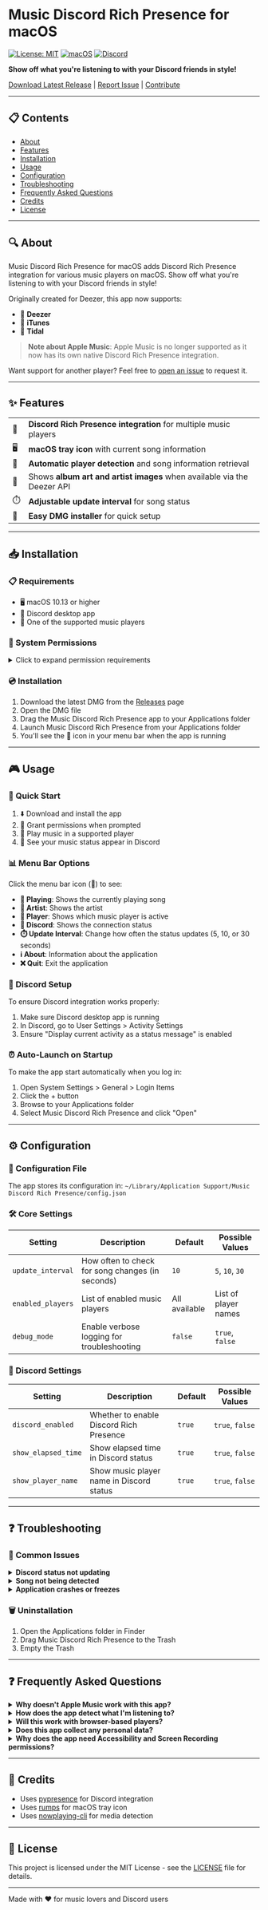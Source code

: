 # Music Discord Rich Presence for macOS

[![License: MIT](https://img.shields.io/badge/License-MIT-blue.svg)](LICENSE)
[![macOS](https://img.shields.io/badge/Platform-macOS-brightgreen.svg)](https://github.com/excap3r/music-discord-rich-presence-macos/releases)
[![Discord](https://img.shields.io/badge/Discord-Rich%20Presence-7289DA.svg)](https://discord.com/developers/docs/rich-presence/how-to)

**Show off what you're listening to with your Discord friends in style!**

[Download Latest Release](https://github.com/excap3r/music-discord-rich-presence-macos/releases) | [Report Issue](https://github.com/excap3r/music-discord-rich-presence-macos/issues) | [Contribute](https://github.com/excap3r/music-discord-rich-presence-macos/pulls)

---

## 📋 Contents

- [About](#-about)
- [Features](#-features)
- [Installation](#-installation)
- [Usage](#-usage)
- [Configuration](#-configuration)
- [Troubleshooting](#-troubleshooting)
- [Frequently Asked Questions](#-frequently-asked-questions)
- [Credits](#-credits)
- [License](#-license)

---

## 🔍 About

Music Discord Rich Presence for macOS adds Discord Rich Presence integration for various music players on macOS. Show off what you're listening to with your Discord friends in style!

Originally created for Deezer, this app now supports:
- 🎵 **Deezer**
- 🎵 **iTunes**
- 🎵 **Tidal**

> **Note about Apple Music**: Apple Music is no longer supported as it now has its own native Discord Rich Presence integration.

Want support for another player? Feel free to [open an issue](https://github.com/excap3r/music-discord-rich-presence-macos/issues) to request it.

---

## ✨ Features

<table>
  <tr>
    <td>🎵</td>
    <td><b>Discord Rich Presence integration</b> for multiple music players</td>
  </tr>
  <tr>
    <td>🖥️</td>
    <td><b>macOS tray icon</b> with current song information</td>
  </tr>
  <tr>
    <td>🔄</td>
    <td><b>Automatic player detection</b> and song information retrieval</td>
  </tr>
  <tr>
    <td>🎨</td>
    <td>Shows <b>album art and artist images</b> when available via the Deezer API</td>
  </tr>
  <tr>
    <td>⏱️</td>
    <td><b>Adjustable update interval</b> for song status</td>
  </tr>
  <tr>
    <td>🚀</td>
    <td><b>Easy DMG installer</b> for quick setup</td>
  </tr>
</table>

---

## 📥 Installation

### 📋 Requirements

- 🖥️ macOS 10.13 or higher
- 💬 Discord desktop app
- 🎵 One of the supported music players

### 🔐 System Permissions

<details>
<summary>Click to expand permission requirements</summary>

The app requires certain permissions to function properly:

#### 1️⃣ Accessibility 
Required to detect music players and read window titles
- Go to System Settings → Privacy & Security → Accessibility
- Add Music Discord Rich Presence to the list and enable it

#### 2️⃣ Automation (macOS Sonoma and higher)
- Go to System Settings → Privacy & Security → Automation
- Allow Music Discord Rich Presence to control "System Events"

#### 3️⃣ Screen Recording (may be required on some systems)
- In some cases, especially on macOS Sonoma, you may need to grant screen recording permissions
- Go to System Settings → Privacy & Security → Screen Recording
- Add Music Discord Rich Presence to the list and enable it

</details>

### 💿 Installation

1. Download the latest DMG from the [Releases](https://github.com/excap3r/music-discord-rich-presence-macos/releases) page
2. Open the DMG file
3. Drag the Music Discord Rich Presence app to your Applications folder
4. Launch Music Discord Rich Presence from your Applications folder
5. You'll see the 🎵 icon in your menu bar when the app is running

---

## 🎮 Usage

### 🚀 Quick Start

1. ⬇️ Download and install the app
2. 🔐 Grant permissions when prompted
3. 🎵 Play music in a supported player
4. 💬 See your music status appear in Discord

### 📊 Menu Bar Options

Click the menu bar icon (🎵) to see:

- **📝 Playing**: Shows the currently playing song
- **👤 Artist**: Shows the artist
- **🎵 Player**: Shows which music player is active
- **🔗 Discord**: Shows the connection status
- **⏱️ Update Interval**: Change how often the status updates (5, 10, or 30 seconds)
- **ℹ️ About**: Information about the application
- **❌ Quit**: Exit the application

### 🔗 Discord Setup

To ensure Discord integration works properly:

1. Make sure Discord desktop app is running
2. In Discord, go to User Settings > Activity Settings
3. Ensure "Display current activity as a status message" is enabled

### ⏰ Auto-Launch on Startup

To make the app start automatically when you log in:

1. Open System Settings > General > Login Items
2. Click the + button
3. Browse to your Applications folder
4. Select Music Discord Rich Presence and click "Open"

---

## ⚙️ Configuration

### 📄 Configuration File

The app stores its configuration in:
`~/Library/Application Support/Music Discord Rich Presence/config.json`

### 🛠️ Core Settings

| Setting | Description | Default | Possible Values |
|---------|-------------|---------|----------------|
| `update_interval` | How often to check for song changes (in seconds) | `10` | `5`, `10`, `30` |
| `enabled_players` | List of enabled music players | All available | List of player names |
| `debug_mode` | Enable verbose logging for troubleshooting | `false` | `true`, `false` |

### 💬 Discord Settings

| Setting | Description | Default | Possible Values |
|---------|-------------|---------|----------------|
| `discord_enabled` | Whether to enable Discord Rich Presence | `true` | `true`, `false` |
| `show_elapsed_time` | Show elapsed time in Discord status | `true` | `true`, `false` |
| `show_player_name` | Show music player name in Discord status | `true` | `true`, `false` |

---

## ❓ Troubleshooting

### 🚫 Common Issues

<details>
<summary><b>Discord status not updating</b></summary>

- Make sure Discord desktop app is running
- Check that "Display current activity as a status message" is enabled in Discord settings
- Verify that Music Discord Rich Presence has Accessibility permissions
</details>

<details>
<summary><b>Song not being detected</b></summary>

- Make sure you're using a supported music player
- Verify the music player is currently playing a song
- Check that Music Discord Rich Presence has all required permissions
- Try running nowplaying-cli manually to see if it detects your player:
  ```bash
  nowplaying-cli get
  ```
</details>

<details>
<summary><b>Application crashes or freezes</b></summary>

- Check the log file (`music_rpc.log`) for error messages
- Make sure you have the latest version of the app
- For macOS Sonoma and higher, ensure you've granted all necessary permissions
</details>

### 🗑️ Uninstallation

1. Open the Applications folder in Finder
2. Drag Music Discord Rich Presence to the Trash
3. Empty the Trash

---

## ❓ Frequently Asked Questions

<details>
<summary><b>Why doesn't Apple Music work with this app?</b></summary>

Apple Music now has its own native Discord Rich Presence integration.
</details>

<details>
<summary><b>How does the app detect what I'm listening to?</b></summary>

The app uses macOS Media Remote API to get information about currently playing media.
</details>

<details>
<summary><b>Will this work with browser-based players?</b></summary>

Currently, the app works best with desktop applications. Browser-based players may be detected in some cases but with limited information.
</details>

<details>
<summary><b>Does this app collect any personal data?</b></summary>

No. The app only reads information about your currently playing music and sends it to Discord's Rich Presence API.
</details>

<details>
<summary><b>Why does the app need Accessibility and Screen Recording permissions?</b></summary>

These permissions are required to detect music players when using the Media Remote API.
</details>

---

## 👏 Credits

- Uses [pypresence](https://github.com/qwertyquerty/pypresence) for Discord integration
- Uses [rumps](https://github.com/jaredks/rumps) for macOS tray icon
- Uses [nowplaying-cli](https://github.com/kirtan-shah/nowplaying-cli) for media detection

---

## 📄 License

This project is licensed under the MIT License - see the [LICENSE](LICENSE) file for details.

---

Made with ❤️ for music lovers and Discord users
